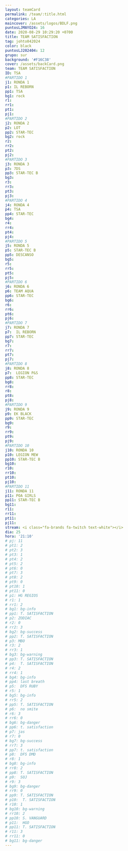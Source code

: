 ```yaml
---
layout: teamCard
permalink: /team/:title.html
categories: LA
maincover: /assets/logos/BDLF.png
puntosLJMAYO24: 16
date: 2020-08-29 10:29:20 +0700
title: TEAM SATISFACTION
tag: johto042024
color: black
puntosLJ202404: 12
grupo: sur
background: '#F16C38'
cover: /assets/backCard.png
team: TEAM SATISFACTION
ID: TSA
#PARTIDO 1
j1: RONDA 1
p1: IL REBORN
pp1: TSA
bg1: rock
r1: 
rr1: 
pt1: 
pj1: 
#PARTIDO 2
j2: RONDA 2
p2: LOT
pp2: STAR-TEC
bg2: rock
r2: 
rr2: 
pt2: 
pj2: 
#PARTIDO 3
j3: RONDA 3
p3: 7DS
pp3: STAR-TEC B
bg3:
r3: 
rr3: 
pt3: 
pj3:
#PARTIDO 4
j4: RONDA 4
p4: TSA
pp4: STAR-TEC
bg4: 
r4: 
rr4: 
pt4: 
pj4:
#PARTIDO 5
j5: RONDA 5
p5: STAR-TEC B
pp5: DESCANSO
bg5: 
r5: 
rr5: 
pt5: 
pj5: 
#PARTIDO 6
j6: RONDA 6
p6: TEAM AQUA
pp6: STAR-TEC
bg6: 
r6: 
rr6: 
pt6: 
pj6: 
#PARTIDO 7
j7: RONDA 7
p7:  IL REBORN
pp7: STAR-TEC
bg7: 
r7: 
rr7: 
pt7: 
pj7: 
#PARTIDO 8
j8: RONDA 8
p7:  LEGION P&S
pp8: STAR-TEC
bg8: 
rr8: 
r8: 
pt8: 
pj8: 
#PARTIDO 9
j9: RONDA 9
p9: EK BLACK
pp9: STAR-TEC
bg9:
r9: 
rr9: 
pt9: 
pj9: 
#PARTIDO 10
j10: RONDA 10
p10: LEGION MEW
pp10: STAR-TEC B
bg10: 
r10: 
rr10: 
pt10: 
pj10: 
#PARTIDO 11
j11: RONDA 11
p11: POA GIRLS
pp11: STAR-TEC B
bg11: 
r11: 
rr11: 
pt11: 
pj11: 
stream: <i class="fa-brands fa-twitch text-white"></i>
dia: 25
hora: '21:10'
# pj: 11
# pt1: 2
# pt2: 3
# pt3: 1
# pt4: 2
# pt5: 2
# pt6: 0
# pt7: 3
# pt8: 2
# pt9: 0
# pt10: 1
# pt11: 0
# p1: HG REGIOS
# r1: 1
# rr1: 2
# bg1: bg-info
# pp1: T. SATISFACTION
# p2: ZODIAC
# r2: 0
# rr2: 3
# bg2: bg-success
# pp2: T. SATISFACTION
# p3: MBO
# r3: 2
# rr3: 1
# bg3: bg-warning
# pp3: T. SATISFACTION
# p4:  T. SATISFACTION
# r4: 2
# rr4: 1
# bg4: bg-info
# pp4: last breath
# p5:  DFS RUBY
# r5: 1
# bg5: bg-info
# rr5: 2
# pp5: T. SATISFACTION
# p6:  no smite
# r6: 3
# rr6: 0
# bg6: bg-danger
# pp6: t. satisfaction
# p7: jas
# r7: 0
# bg7: bg-success
# rr7: 3
# pp7: t. satisfaction
# p8:  DFS DMD
# r8: 1
# bg8: bg-info
# rr8: 2
# pp8: T. SATISFACTION
# p9:  SOJ
# r9: 3
# bg9: bg-danger
# rr9: 0
# pp9: T. SATISFACTION
# p10:  T. SATISFACTION
# r10: 1
# bg10: bg-warning
# rr10: 2
# pp10: S. VANGUARD
# p11:  HGO
# pp11: T. SATISFACTION
# r11: 3
# rr11: 0
# bg11: bg-danger
---
```


